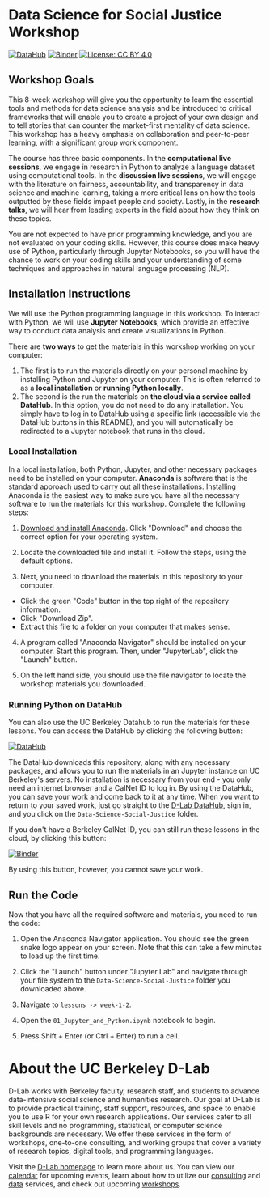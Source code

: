 # Data Science for Social Justice Workshop

[![DataHub](https://img.shields.io/badge/launch-datahub-blue)](DATAHUB_LINK_HERE)
[![Binder](https://mybinder.org/badge_logo.svg)](BINDER_LINK_HERE)
[![License: CC BY 4.0](https://img.shields.io/badge/License-CC_BY_4.0-lightgrey.svg)](https://creativecommons.org/licenses/by/4.0/)

## Workshop Goals

This 8-week workshop will give you the opportunity to learn the essential tools
and methods for data science analysis and be introduced to critical frameworks
that will enable you to create a project of your own design and to tell stories
that can counter the market-first mentality of data science. This workshop has a
heavy emphasis on collaboration and peer-to-peer learning, with a significant
group work component.

The course has three basic components. In the **computational live sessions**,
we engage in research in Python to analyze a language dataset using
computational tools. In the **discussion live sessions**, we will engage with
the literature on fairness, accountability, and transparency in data science and
machine learning, taking a more critical lens on how the tools outputted by
these fields impact people and society. Lastly, in the **research talks**, we
will hear from leading experts in the field about how they think on these
topics.

You are not expected to have prior programming knowledge, and you are not
evaluated on your coding skills. However, this course does make heavy use of
Python, particularly through Jupyter Notebooks, so you will have the chance to
work on your coding skills and your understanding of some techniques and
approaches in natural language processing (NLP).

## Installation Instructions

We will use the Python programming language in this workshop. To interact with
Python, we will use **Jupyter Notebooks**, which provide an effective way to
conduct data analysis and create visualizations in Python.

There are **two ways** to get the materials in this workshop working on your
computer:

1. The first is to run the materials directly on your personal machine by
   installing Python and Jupyter on your computer. This is often referred to as
   a **local installation** or **running Python locally**.
2. The second is the run the materials on **the cloud via a service called
   DataHub**. In this option, you do not need to do any installation. You simply
   have to log in to DataHub using a specific link (accessible via the DataHub
   buttons in this README), and you will automatically be redirected to a
   Jupyter notebook that runs in the cloud.

### Local Installation

In a local installation, both Python, Jupyter, and other necessary packages need
to be installed on your computer. **Anaconda** is software that is the standard
approach used to carry out all these installations. Installing Anaconda is the
easiest way to make sure you have all the necessary software to run the
materials for this workshop. Complete the following steps:

1. [Download and install
   Anaconda](https://www.anaconda.com/products/individual). Click "Download" and
   choose the correct option for your operating system.

2. Locate the downloaded file and install it. Follow the steps, using the
   default options.

3. Next, you need to download the materials in this repository to your computer.

* Click the green "Code" button in the top right of the repository information.
* Click "Download Zip".
* Extract this file to a folder on your computer that makes sense.

4. A program called "Anaconda Navigator" should be installed on your computer.
   Start this program. Then, under "JupyterLab", click the "Launch" button.

5. On the left hand side, you should use the file navigator to locate the
   workshop materials you downloaded.


### Running Python on DataHub

You can also use the UC Berkeley Datahub to run the materials for these lessons.
You can access the DataHub by clicking the following button:

[![DataHub](https://img.shields.io/badge/launch-datahub-blue)](DATAHUB_LINK_HERE)

The DataHub downloads this repository, along with any necessary packages, and
allows you to run the materials in an Jupyter instance on UC Berkeley's servers.
No installation is necessary from your end - you only need an internet browser
and a CalNet ID to log in. By using the DataHub, you can save your work and come
back to it at any time. When you want to return to your saved work, just go
straight to the [D-Lab DataHub](https://dlab.datahub.berkeley.edu), sign in, and
you click on the `Data-Science-Social-Justice` folder.

If you don't have a Berkeley CalNet ID, you can still run these lessons in the
cloud, by clicking this button:

[![Binder](https://mybinder.org/badge_logo.svg)](BINDER_LINK_HERE)

By using this button, however, you cannot save your work.


## Run the Code

Now that you have all the required software and materials, you need to run the
code:

1. Open the Anaconda Navigator application. You should see the green snake logo
   appear on your screen. Note that this can take a few minutes to load up the
   first time.

2. Click the "Launch" button under "Jupyter Lab" and navigate through your file
   system to the `Data-Science-Social-Justice` folder you downloaded above.

3. Navigate to `lessons -> week-1-2`.

4. Open the `01_Jupyter_and_Python.ipynb` notebook to begin.

5. Press Shift + Enter (or Ctrl + Enter) to run a cell.

# About the UC Berkeley D-Lab

D-Lab works with Berkeley faculty, research staff, and students to advance data-intensive social science and humanities research. Our goal at D-Lab is to provide practical training, staff support, resources, and space to enable you to use R for your own research applications. Our services cater to all skill levels and no programming, statistical, or computer science backgrounds are necessary. We offer these services in the form of workshops, one-to-one consulting, and working groups that cover a variety of research topics, digital tools, and programming languages.  

Visit the [D-Lab homepage](https://dlab.berkeley.edu/) to learn more about us. You can view our [calendar](https://dlab.berkeley.edu/events/calendar) for upcoming events, learn about how to utilize our [consulting](https://dlab.berkeley.edu/consulting) and [data](https://dlab.berkeley.edu/data) services, and check out upcoming [workshops](https://dlab.berkeley.edu/events/workshops).
